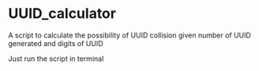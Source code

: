 # UUID_calculator
A script to calculate the possibility of UUID collision given number of UUID generated and digits of UUID

Just run the script in terminal
